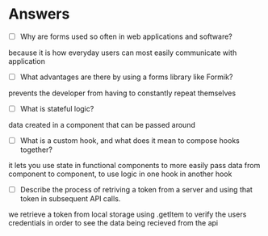 # Answers

- [ ] Why are forms used so often in web applications and software?

because it is how everyday users can most easily communicate with application

- [ ] What advantages are there by using a forms library like Formik?

prevents the developer from having to constantly repeat themselves

- [ ] What is stateful logic?

data created in a component that can be passed around

- [ ] What is a custom hook, and what does it mean to compose hooks together?

it lets you use state in functional components to more easily pass data from component to component, to use logic in one hook in another hook

- [ ] Describe the process of retriving a token from a server and using that token in subsequent API calls.

we retrieve a token from local storage using .getItem to verify the users credentials in order to see the data being recieved from the api
